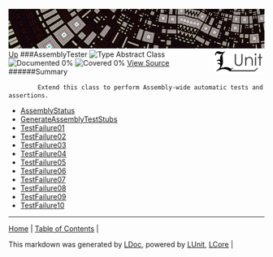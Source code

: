![](../Content/LUnit-banner-small.png "")
[<img align="right" src="../Content/LUnit-logo-small.png">](../../README.md)
[Up](../LUnit.md)
###AssemblyTester
![Type Abstract Class](http://b.repl.ca/v1/Type-Abstract%20Class-lightgrey.png "") ![Documented 0%](http://b.repl.ca/v1/Documented-0%25-red.png "") ![Covered 0%](http://b.repl.ca/v1/Covered-0%25-red.png "")
[View Source](../Abstract/AssemblyTester.cs)
######Summary

            Extend this class to perform Assembly-wide automatic tests and assertions.
            
 - [AssemblyStatus](AssemblyTester_AssemblyStatus.md)
 - [GenerateAssemblyTestStubs](AssemblyTester_GenerateAssemblyTestStubs.md)
 - [TestFailure01](AssemblyTester_TestFailure01.md)
 - [TestFailure02](AssemblyTester_TestFailure02.md)
 - [TestFailure03](AssemblyTester_TestFailure03.md)
 - [TestFailure04](AssemblyTester_TestFailure04.md)
 - [TestFailure05](AssemblyTester_TestFailure05.md)
 - [TestFailure06](AssemblyTester_TestFailure06.md)
 - [TestFailure07](AssemblyTester_TestFailure07.md)
 - [TestFailure08](AssemblyTester_TestFailure08.md)
 - [TestFailure09](AssemblyTester_TestFailure09.md)
 - [TestFailure10](AssemblyTester_TestFailure10.md)
---

[Home](../../README.md) | [Table of Contents](../../TableOfContents.md) | 


This markdown was generated by [LDoc](https://github.com/CodeSingularity/LDoc), powered by [LUnit](https://github.com/CodeSingularity/LUnit), [LCore](https://github.com/CodeSingularity/LCore) | 

